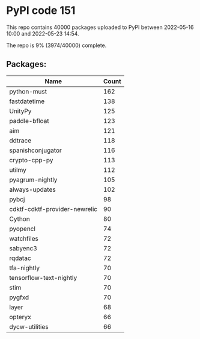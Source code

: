 # PyPI code 151

This repo contains 40000 packages uploaded to PyPI between 
2022-05-16 10:00 and 2022-05-23 14:54.

The repo is 9% (3974/40000) complete.

## Packages:

| Name  | Count |
| ----- | ----- |
| python-must | 162 |
| fastdatetime | 138 |
| UnityPy | 125 |
| paddle-bfloat | 123 |
| aim | 121 |
| ddtrace | 118 |
| spanishconjugator | 116 |
| crypto-cpp-py | 113 |
| utilmy | 112 |
| pyagrum-nightly | 105 |
| always-updates | 102 |
| pybcj | 98 |
| cdktf-cdktf-provider-newrelic | 90 |
| Cython | 80 |
| pyopencl | 74 |
| watchfiles | 72 |
| sabyenc3 | 72 |
| rqdatac | 72 |
| tfa-nightly | 70 |
| tensorflow-text-nightly | 70 |
| stim | 70 |
| pygfxd | 70 |
| layer | 68 |
| opteryx | 66 |
| dycw-utilities | 66 |


